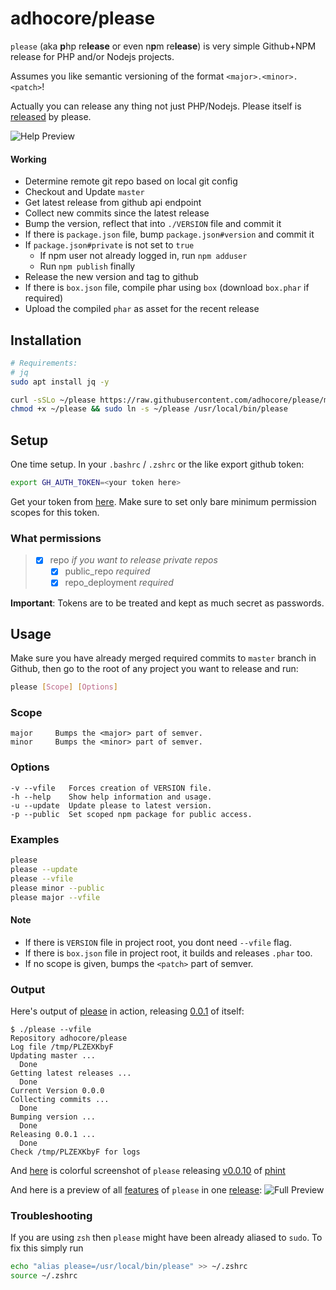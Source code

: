 # adhocore/please

`please` (aka **p**hp re**lease** or even n**p**m re**lease**) is very simple Github+NPM release for PHP and/or Nodejs projects.

Assumes you like semantic versioning of the format `<major>.<minor>.<patch>`!

Actually you can release any thing not just PHP/Nodejs. Please itself is [released](https://github.com/adhocore/please/releases) by please.

![Help Preview](https://imgur.com/14FXbR6.png "Help Preview")

#### Working

- Determine remote git repo based on local git config
- Checkout and Update `master`
- Get latest release from github api endpoint
- Collect new commits since the latest release
- Bump the version, reflect that into `./VERSION` file and commit it
- If there is `package.json` file, bump `package.json#version` and commit it
- If `package.json#private` is not set to `true`
    - If npm user not already logged in, run `npm adduser`
    - Run `npm publish` finally
- Release the new version and tag to github
- If there is `box.json` file, compile phar using `box`
    (download `box.phar` if required)
- Upload the compiled `phar` as asset for the recent release

## Installation

```sh
# Requirements:
# jq
sudo apt install jq -y

curl -sSLo ~/please https://raw.githubusercontent.com/adhocore/please/master/please
chmod +x ~/please && sudo ln -s ~/please /usr/local/bin/please
```

## Setup 

One time setup. In your `.bashrc` / `.zshrc` or the like export github token:

```sh 
export GH_AUTH_TOKEN=<your token here>
```

Get your token from [here](https://github.com/settings/tokens/new). 
Make sure to set only bare minimum permission scopes for this token.

### What permissions

> - [x] repo               *if you want to release private repos*
>   - [x] public_repo      *required*
>   - [x] repo_deployment  *required*

**Important**: Tokens are to be treated and kept as much secret as passwords.

## Usage

Make sure you have already merged required commits to `master` branch in Github,
then go to the root of any project you want to release and run:

```sh
please [Scope] [Options]
```

### Scope

```
major     Bumps the <major> part of semver.
minor     Bumps the <minor> part of semver.
```

### Options

```
-v --vfile   Forces creation of VERSION file.
-h --help    Show help information and usage.
-u --update  Update please to latest version.
-p --public  Set scoped npm package for public access.
```

### Examples

```sh
please
please --update
please --vfile
please minor --public
please major --vfile
```

#### Note

- If there is `VERSION` file in project root, you dont need `--vfile` flag.
- If there is `box.json` file in project root, it builds and releases `.phar` too.
- If no scope is given, bumps the `<patch>` part of semver.

### Output

Here's output of [please](./please) in action, releasing [0.0.1](https://github.com/adhocore/please/releases/tag/0.0.1) of itself:

```
$ ./please --vfile
Repository adhocore/please
Log file /tmp/PLZEXKbyF
Updating master ...
  Done
Getting latest releases ...
  Done
Current Version 0.0.0
Collecting commits ...
  Done
Bumping version ...
  Done
Releasing 0.0.1 ...
  Done
Check /tmp/PLZEXKbyF for logs
```

And [here](https://i.imgur.com/mQaiAuk.png) is colorful screenshot of `please` releasing [v0.0.10](https://github.com/adhocore/phint/releases/v0.0.10) of [phint](https://github.com/adhocore/phint)

And here is a preview of all [features](https://www.npmjs.com/package/@adhocore/devnull) of `please` in one [release](https://github.com/adhocore/dev-null/releases/tag/0.0.6):
![Full Preview](https://imgur.com/TXI6Jst.png "Full Feature Preview")


### Troubleshooting

If you are using `zsh` then `please` might have been already aliased to `sudo`. To fix this simply run

```sh
echo "alias please=/usr/local/bin/please" >> ~/.zshrc
source ~/.zshrc
```
